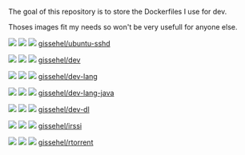 The goal of this repository is to store the Dockerfiles I use for dev.

Thoses images fit my needs so won't be very usefull for anyone else.


 [![](https://images.microbadger.com/badges/image/gissehel/ubuntu-sshd.svg)](https://microbadger.com/images/gissehel/ubuntu-sshd "Get your own image badge on microbadger.com") [![](https://images.microbadger.com/badges/version/gissehel/ubuntu-sshd.svg)](https://microbadger.com/images/gissehel/ubuntu-sshd "Get your own version badge on microbadger.com") [![](https://images.microbadger.com/badges/commit/gissehel/ubuntu-sshd.svg)](https://microbadger.com/images/gissehel/ubuntu-sshd "Get your own commit badge on microbadger.com") [gissehel/ubuntu-sshd](https://hub.docker.com/r/gissehel/ubuntu-sshd)


 [![](https://images.microbadger.com/badges/image/gissehel/dev.svg)](https://microbadger.com/images/gissehel/dev "Get your own image badge on microbadger.com") [![](https://images.microbadger.com/badges/version/gissehel/dev.svg)](https://microbadger.com/images/gissehel/dev "Get your own version badge on microbadger.com") [![](https://images.microbadger.com/badges/commit/gissehel/dev.svg)](https://microbadger.com/images/gissehel/dev "Get your own commit badge on microbadger.com") [gissehel/dev](https://hub.docker.com/r/gissehel/dev)


 [![](https://images.microbadger.com/badges/image/gissehel/dev-lang.svg)](https://microbadger.com/images/gissehel/dev-lang "Get your own image badge on microbadger.com") [![](https://images.microbadger.com/badges/version/gissehel/dev-lang.svg)](https://microbadger.com/images/gissehel/dev-lang "Get your own version badge on microbadger.com") [![](https://images.microbadger.com/badges/commit/gissehel/dev-lang.svg)](https://microbadger.com/images/gissehel/dev-lang "Get your own commit badge on microbadger.com") [gissehel/dev-lang](https://hub.docker.com/r/gissehel/dev-lang)


 [![](https://images.microbadger.com/badges/image/gissehel/dev-lang-java.svg)](https://microbadger.com/images/gissehel/dev-lang-java "Get your own image badge on microbadger.com") [![](https://images.microbadger.com/badges/version/gissehel/dev-lang-java.svg)](https://microbadger.com/images/gissehel/dev-lang-java "Get your own version badge on microbadger.com") [![](https://images.microbadger.com/badges/commit/gissehel/dev-lang-java.svg)](https://microbadger.com/images/gissehel/dev-lang-java "Get your own commit badge on microbadger.com") [gissehel/dev-lang-java](https://hub.docker.com/r/gissehel/dev-lang-java)


 [![](https://images.microbadger.com/badges/image/gissehel/dev-dl.svg)](https://microbadger.com/images/gissehel/dev-dl "Get your own image badge on microbadger.com") [![](https://images.microbadger.com/badges/version/gissehel/dev-dl.svg)](https://microbadger.com/images/gissehel/dev-dl "Get your own version badge on microbadger.com") [![](https://images.microbadger.com/badges/commit/gissehel/dev-dl.svg)](https://microbadger.com/images/gissehel/dev-dl "Get your own commit badge on microbadger.com") [gissehel/dev-dl](https://hub.docker.com/r/gissehel/dev-dl)


 [![](https://images.microbadger.com/badges/image/gissehel/irssi.svg)](https://microbadger.com/images/gissehel/irssi "Get your own image badge on microbadger.com") [![](https://images.microbadger.com/badges/version/gissehel/irssi.svg)](https://microbadger.com/images/gissehel/irssi "Get your own version badge on microbadger.com") [![](https://images.microbadger.com/badges/commit/gissehel/irssi.svg)](https://microbadger.com/images/gissehel/irssi "Get your own commit badge on microbadger.com") [gissehel/irssi](https://hub.docker.com/r/gissehel/irssi)


 [![](https://images.microbadger.com/badges/image/gissehel/rtorrent.svg)](https://microbadger.com/images/gissehel/rtorrent "Get your own image badge on microbadger.com") [![](https://images.microbadger.com/badges/version/gissehel/rtorrent.svg)](https://microbadger.com/images/gissehel/rtorrent "Get your own version badge on microbadger.com") [![](https://images.microbadger.com/badges/commit/gissehel/rtorrent.svg)](https://microbadger.com/images/gissehel/rtorrent "Get your own commit badge on microbadger.com") [gissehel/rtorrent](https://hub.docker.com/r/gissehel/rtorrent)


